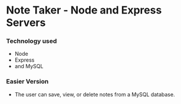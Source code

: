 # Note Taker - Node and Express Servers

### Technology used

* Node
* Express
* and MySQL

### Easier Version

  * The user can save, view, or delete notes from a MySQL database. 

